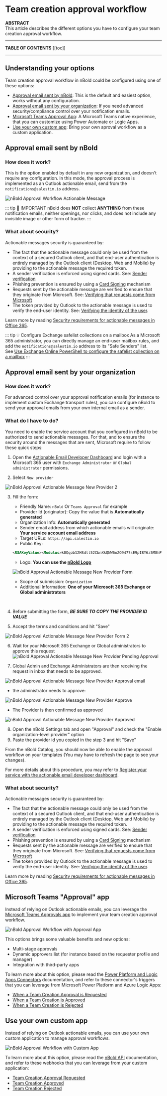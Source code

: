 # Team creation approval workflow

**ABSTRACT**  
This article describes the different options you have to configure your team creation approval workflow.

---

**TABLE OF CONTENTS**
[[toc]]

---

## Understanding your options
Team creation approval workflow in nBold could be configured using one of these options:
- [Approval email sent by nBold](#approval-email-sent-by-salestim): This is the default and easiest option, works without any configuration.
- [Approval email sent by your organization](#approval-email-sent-by-your-organization): If you need advanced security/compliance control over your notification emails.
- [Microsoft Teams Approval App](#microsoft-teams-approval-app): A Microsoft Teams native experience, that you can customize using Power Automate or Logic Apps.
- [Use your own custom app](#use-your-own-custom-app): Bring your own aproval workflow as a custom application.

## Approval email sent by nBold

### How does it work?
This is the option enabled by default in any new organization, and doesn't require any configuration. In this mode, the approval process is implemented as an Outlook actionable email, send from the `notifications@salestim.io` address.

![nBold Approval Workflow Actionable Message](/img/nocode/approval-actionable-message.png)

::: tip 📧 IMPORTANT
nBold does **NOT** collect **ANYTHING** from these notification emails, neither openings, nor clicks, and does not include any invisible image or other form of tracker.
:::

### What about security?   
Actionable messages security is guaranteed by:
- The fact that the actionable message could only be used from the context of a secured Outlook client, and that end-user authentication is entirely managed by the Outlook client (Desktop, Web and Mobile) by providing to the actionable message the required token.
- A sender verification is enforced using signed cards. See: [Sender verification
](https://docs.microsoft.com/en-us/outlook/actionable-messages/security-requirements#sender-verification)
- Phishing prevention is ensured by using a [Card Signing](https://docs.microsoft.com/en-us/outlook/actionable-messages/security-requirements#signed-card-payloads) mechanism
- Requests sent by the actionable message are verified to ensure that they originate from Microsoft. See: [Verifying that requests come from Microsoft](https://docs.microsoft.com/en-us/outlook/actionable-messages/security-requirements#verifying-that-requests-come-from-microsoft)
- The token provided by Outlook to the actionable message is used to verify the end-user identity. See: [Verifying the identity of the user](https://docs.microsoft.com/en-us/outlook/actionable-messages/security-requirements#verifying-the-identity-of-the-user).

Learn more by reading [Security requirements for actionable messages in Office 365](https://docs.microsoft.com/en-us/outlook/actionable-messages/security-requirements).

::: tip 💡 Configure Exchange safelist collections on a mailbox
As a Microsoft 365 administrator, you can directly manage an end-user mailbox rules, and add the `notifications@salestim.io` address to its "Safe Senders" list.  
See [Use Exchange Online PowerShell to configure the safelist collection on a mailbox](https://docs.microsoft.com/en-us/microsoft-365/security/office-365-security/configure-junk-email-settings-on-exo-mailboxes?view=o365-worldwide#use-exchange-online-powershell-to-configure-the-safelist-collection-on-a-mailbox)
:::

## Approval email sent by your organization

### How does it work?
For advanced control over your approval notification emails (for instance to implement custom Exchange transport rules), you can configure nBold to send your approval emails from your own internal email as a sender.

### What do I have to do?
You need to enable the service account that you configured in nBold to be authorized to send actionable messages. For that, and to ensure the security around the messages that are sent, Microsoft require to follow these quick steps: 

1. Open the [Actionable Email Developer Dashboard](https://aka.ms/publishoam) and login with a Microsoft 365 user with `Exchange Administrator` or `Global administrator` permissions.

2. Select `New provider`

![nBold Approval Actionable Message New Provider 2](/img/nocode/approval-actionable-message-new-provider-add.png)

3. Fill the form:
    - Friendly Name: `nBold` Or `Teams Approval` for example
    - Provider Id (originator): Copy the value that is **Automatically generated** 
    - Organization Info: **Automatically generated**
    - Sender email address from which actionable emails will originate: **Your service account email address**
    - Target URLs: `https://api.salestim.io`
    - Public Key:
    ```xml
    <RSAKeyValue><Modulus>k0Qqob12HSdll52CbnXkQNW6nZO9477sE9pI8Y6z5M8hPtJinAf2r41Sxss3Y9oP1nzcfs3fHpi1AUjffyD44I2FxmqF+FGfgKsuWeYce/75Kb1QCEDOwTjP4kqgPD8NeJbWNIe2ZRRKilmxmmUZ6NErNEWvf8vzQvvpVeP9CLUIERuBxLlLlitjNTyCUjgTTkC+giKtmcxTnJ/lUav3erPsev8isS+IQwz6SaXCqj/eYnFkhM2ADF2UCL4ssgHEj6jYe4m8IyMQBgxxr4+4fziixn0uimGQqt54VbT4BToq7l7S8wSj3WNRwR7KBBWvo6pnx39fDMWazfLbe5NmsQ==</Modulus><Exponent>AQAB</Exponent></RSAKeyValue>
    ```
    - Logo: **You can use the [nBold Logo](https://docs.nbold.co/color.png)**
    
   ![nBold Approval Actionable Message New Provider Form](/img/nocode/approval-actionable-message-new-provider-form.png)
    
    - Scope of submission: `Organization`
    - Additional Information: **One of your Microsoft 365 Exchange or Global administrators**  
<br/>

4. Before submitting the form, ***BE SURE TO COPY THE PROVIDER ID VALUE***

5. Accept the terms and conditions and hit "Save"

![nBold Approval Actionable Message New Provider Form 2](/img/nocode/approval-actionable-message-new-provider-form-2.png)

6. Wait for your Microsoft 365 Exchange or Global administrators to approve this request
![nBold Approval Actionable Message New Provider Pending Approval](/img/nocode/approval-actionable-message-new-provider-pending-approval.png)

7. Global Admin and Exchange Administrators are then receiving the request in inbox that needs to be approved. 

![nBold Approval Actionable Message New Provider Approval email](/img/nocode/approval-actionable-message-new-provider-approval-email.png)

 - the administrator needs to approve: 

![nBold Approval Actionable Message New Provider Approve](/img/nocode/approval-actionable-message-new-provider-approve.png)

 - The Provider is then confirmed as approved
 
![nBold Approval Actionable Message New Provider Approved](/img/nocode/approval-actionable-message-new-provider-approved.png)

8. Open the nBold Settings tab and open "Approval" and check the "Enable organization-level provider" option
9. Paste the provider id you copied in the step 3 and hit "Save"

From the nBold Catalog, you should now be able to enable the approval workflow on your templates (You may have to refresh the page to see your changes).

For more details about this procedure, you may refer to [Register your service with the actionable email developer dashboard](https://docs.microsoft.com/en-us/outlook/actionable-messages/email-dev-dashboard).

### What about security?   
Actionable messages security is guaranteed by:
- The fact that the actionable message could only be used from the context of a secured Outlook client, and that end-user authentication is entirely managed by the Outlook client (Desktop, Web and Mobile) by providing to the actionable message the required token.
- A sender verification is enforced using signed cards. See: [Sender verification
](https://docs.microsoft.com/en-us/outlook/actionable-messages/security-requirements#sender-verification)
- Phishing prevention is ensured by using a [Card Signing](https://docs.microsoft.com/en-us/outlook/actionable-messages/security-requirements#signed-card-payloads) mechanism
- Requests sent by the actionable message are verified to ensure that they originate from Microsoft. See: [Verifying that requests come from Microsoft](https://docs.microsoft.com/en-us/outlook/actionable-messages/security-requirements#verifying-that-requests-come-from-microsoft)
- The token provided by Outlook to the actionable message is used to verify the end-user identity. See: [Verifying the identity of the user](https://docs.microsoft.com/en-us/outlook/actionable-messages/security-requirements#verifying-the-identity-of-the-user).

Learn more by reading [Security requirements for actionable messages in Office 365](https://docs.microsoft.com/en-us/outlook/actionable-messages/security-requirements).

## Microsoft Teams "Approval" app
Instead of relying on Outlook actionable emails, you can leverage the [Microsoft Teams Approvals app](https://support.microsoft.com/en-us/office/what-is-approvals-a9a01c95-e0bf-4d20-9ada-f7be3fc283d3) to implement your team creation approval workflow.

![nBold Approval Workflow with Approval App](/img/nocode/approvals-app.png)

This options brings some valuable benefits and new options:
- Multi-stage approvals
- Dynamic approvers list (for instance based on the requester profile and manager) 
- Integration with third-party apps

To learn more about this option, please read the [Power Platform and Logic Apps Connectors](/connectors/) documentation, and refer to these connector's triggers that you can leverage from Microsoft Power Platform and Azure Logic Apps:
- [When a Team Creation Approval is Requested](/connectors/connectors-actions.md#when-a-team-creation-approval-is-requested-🛃)
- [When a Team Creation is Approved](/connectors/connectors-actions.md#when-a-team-creation-is-approved-✅)
- [When a Team Creation is Rejected](/connectors/connectors-actions.md#when-a-team-creation-is-rejected-🚫)

## Use your own custom app
Instead of relying on Outlook actionable emails, you can use your own custom application to manage approval workflows.

![nBold Approval Workflow with Custom App](/img/nocode/custom-approval.png)

To learn more about this option, please read the [nBold API](/api/) documentation, and refer to these webhooks that you can leverage from your custom application:
- [Team Creation Approval Requested](/api/webhooks.md#team-creation-approval-requested)
- [Team Creation Approved](/api/webhooks.md#supported-events)
- [Team Creation Rejected](/api/webhooks.md#team-creation-rejected)

<Classification label="public" />
